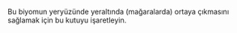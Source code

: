 Bu biyomun yeryüzünde yeraltında (mağaralarda) ortaya çıkmasını sağlamak için bu kutuyu işaretleyin.
